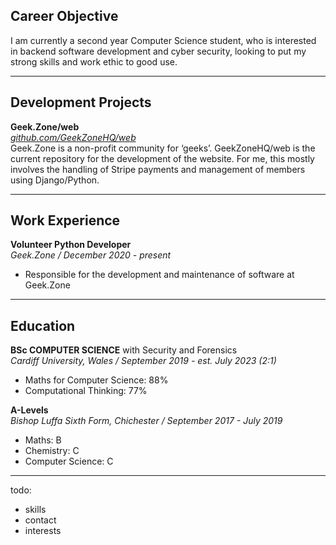## Career Objective <br>
I am currently a second year Computer Science student, who is interested in backend software development and cyber security, looking to put my strong skills and work ethic to good use.

---

## Development Projects <br>
**Geek.Zone/web** <br>
[*github.com/GeekZoneHQ/web*](https://github.com/GeekZoneHQ/web) <br>
Geek.Zone is a non-profit community for ‘geeks’. GeekZoneHQ/web is the current repository for the development of the website. For me, this mostly involves the handling of Stripe payments and management of members using Django/Python. <br>

---

## Work Experience <br>
**Volunteer Python Developer** <br>
*Geek.Zone / December 2020 - present* <br>
- Responsible for the development and maintenance of software at Geek.Zone <br>

---

## Education <br>
**BSc COMPUTER SCIENCE** with Security and Forensics <br>
*Cardiff University, Wales / September 2019 - est. July 2023 (2:1)* <br>
- Maths for Computer Science: 88%
- Computational Thinking: 77%

**A-Levels** <br>
*Bishop Luffa Sixth Form, Chichester / September 2017 - July 2019* <br>
- Maths: B
- Chemistry: C
- Computer Science: C

---

todo:
- skills
- contact
- interests
